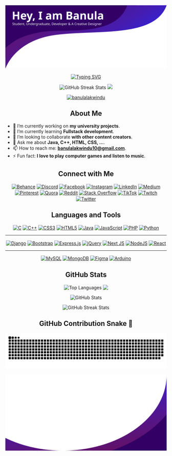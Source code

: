 <img src="./src/top.svg" alt="Banner" />
<p align="center">
 <a href="https://git.io/typing-svg"><img src="https://readme-typing-svg.herokuapp.com?font=Fira+Code&size=30&pause=1000&color=683FF7&background=E0FF0000&center=true&vCenter=true&width=700&lines=Computer+Engineering+Undergraduate;Creative+%26+Open-minded" alt="Typing SVG" /></a>
  </p>
<p align="center">
        <!-- View count from 24th November 2022 -->
        <img src="https://komarev.com/ghpvc/?username=banulalakwindu&style=flat-square-username&color=0dba33"
            alt="GitHub Streak Stats" height="30" />
        <a href="https://github.com/banulalakwindu">
            <img src="https://img.shields.io/github/followers/banulalakwindu?label=Follow&style=social" height="30" />
        </a>
    </p>
<p align="center"> <a href="https://github.com/ryo-ma/github-profile-trophy"><img src="https://github-profile-trophy.vercel.app/?username=banulalakwindu&theme=darkhub&no-frame=true&no-bg=false&margin-w=4" alt="banulalakwindu" /></a> </p>

<h2 align="center">About Me</h2>

- 🔭 I’m currently working on **my university projects**.
- 🌱 I’m currently learning **Fullstack development**.
- 👯 I’m looking to collaborate **with other content creators**.
- 💬 Ask me about **Java, C++, HTML, CSS, ...**.
- 📫 How to reach me: **banulalakwindu10@gmail.com**.
- ⚡ Fun fact: **I love to play computer games and listen to music**.

<h2 align="center">Connect with Me</h2>

<p align="center">
<a href="https://behance.net/banulalakwindu" target="blank"><img align="center" src="https://img.shields.io/badge/Behance-1769ff?logo=behance&logoColor=white" alt="Behance" /></a>
<a href="https://discord.gg/banulalakwindu" target="blank"><img align="center" src="https://img.shields.io/badge/Discord-%237289DA.svg?logo=discord&logoColor=white" alt="Discord" /></a>
<a href="https://facebook.com/banula.lakwindu" target="blank"><img align="center" src="https://img.shields.io/badge/Facebook-%231877F2.svg?logo=Facebook&logoColor=white" alt="Facebook" /></a>
<a href="https://instagram.com/__banu__lakwin__" target="blank"><img align="center" src="https://img.shields.io/badge/Instagram-%23E4405F.svg?logo=Instagram&logoColor=white" alt="Instagram" /></a>
<a href="https://linkedin.com/in/banulalakwindu" target="blank"><img align="center" src="https://img.shields.io/badge/LinkedIn-%230077B5.svg?logo=linkedin&logoColor=white" alt="LinkedIn" /></a>
<a href="https://medium.com/@@banulalakwindu10" target="blank"><img align="center" src="https://img.shields.io/badge/Medium-12100E?logo=medium&logoColor=white" alt="Medium" /></a>
<a href="https://pinterest.com/banulalakwindu10" target="blank"><img align="center" src="https://img.shields.io/badge/Pinterest-%23E60023.svg?logo=Pinterest&logoColor=white" alt="Pinterest" /></a>
<a href="https://quora.com/profile/Banula-Lakwindu" target="blank"><img align="center" src="https://img.shields.io/badge/Quora-%23B92B27.svg?logo=Quora&logoColor=white" alt="Quora" /></a>
<a href="https://reddit.com/user/Banula_Lakwindu" target="blank"><img align="center" src="https://img.shields.io/badge/Reddit-%23FF4500.svg?logo=Reddit&logoColor=white" alt="Reddit" /></a>
<a href="https://stackoverflow.com/users/banula-lakwindu" target="blank"><img align="center" src="https://img.shields.io/badge/-Stackoverflow-FE7A16?logo=stack-overflow&logoColor=white" alt="Stack Overflow" /></a>
<a href="https://tiktok.com/@@banu_lakwin" target="blank"><img align="center" src="https://img.shields.io/badge/TikTok-%23000000.svg?logo=TikTok&logoColor=white" alt="TikTok" /></a>
<a href="https://twitch.tv/banulalakwindu" target="blank"><img align="center" src="https://img.shields.io/badge/Twitch-%239146FF.svg?logo=Twitch&logoColor=white" alt="Twitch" /></a>
<a href="https://twitter.com/BanuLakwindu" target="blank"><img align="center" src="https://img.shields.io/badge/Twitter-%231DA1F2.svg?logo=Twitter&logoColor=white" alt="Twitter" /></a>
</p>

<h2 align="center">Languages and Tools</h2>

<p align="center">
  <a href="https://img.shields.io/badge/c-%2300599C.svg?style=for-the-badge&logo=c&logoColor=white" target="blank"><img align="center" src="https://img.shields.io/badge/c-%2300599C.svg?style=for-the-badge&logo=c&logoColor=white" alt="C" /></a>
<a href="https://img.shields.io/badge/c++-%2300599C.svg?style=for-the-badge&logo=c%2B%2B&logoColor=white" target="blank"><img align="center" src="https://img.shields.io/badge/c++-%2300599C.svg?style=for-the-badge&logo=c%2B%2B&logoColor=white" alt="C++" /></a>
<a href="https://img.shields.io/badge/css3-%231572B6.svg?style=for-the-badge&logo=css3&logoColor=white" target="blank"><img align="center" src="https://img.shields.io/badge/css3-%231572B6.svg?style=for-the-badge&logo=css3&logoColor=white" alt="CSS3" /></a>
<a href="https://img.shields.io/badge/html5-%23E34F26.svg?style=for-the-badge&logo=html5&logoColor=white" target="blank"><img align="center" src="https://img.shields.io/badge/html5-%23E34F26.svg?style=for-the-badge&logo=html5&logoColor=white" alt="HTML5" /></a>
<a href="https://img.shields.io/badge/java-%23ED8B00.svg?style=for-the-badge&logo=java&logoColor=white" target="blank"><img align="center" src="https://img.shields.io/badge/java-%23ED8B00.svg?style=for-the-badge&logo=java&logoColor=white" alt="Java" /></a>
<a href="https://img.shields.io/badge/javascript-%23323330.svg?style=for-the-badge&logo=javascript&logoColor=%23F7DF1E" target="blank"><img align="center" src="https://img.shields.io/badge/javascript-%23323330.svg?style=for-the-badge&logo=javascript&logoColor=%23F7DF1E" alt="JavaScript" /></a>
<a href="https://img.shields.io/badge/php-%23777BB4.svg?style=for-the-badge&logo=php&logoColor=white" target="blank"><img align="center" src="https://img.shields.io/badge/php-%23777BB4.svg?style=for-the-badge&logo=php&logoColor=white" alt="PHP" /></a>
<a href="https://img.shields.io/badge/python-3670A0?style=for-the-badge&logo=python&logoColor=ffdd54" target="blank"><img align="center" src="https://img.shields.io/badge/python-3670A0?style=for-the-badge&logo=python&logoColor=ffdd54" alt="Python" /></a>
 </p><hr><p align="center">
<a href="https://img.shields.io/badge/django-%23092E20.svg?style=for-the-badge&logo=django&logoColor=white" target="blank"><img align="center" src="https://img.shields.io/badge/django-%23092E20.svg?style=for-the-badge&logo=django&logoColor=white" alt="Django" /></a>
<a href="https://img.shields.io/badge/bootstrap-%23563D7C.svg?style=for-the-badge&logo=bootstrap&logoColor=white" target="blank"><img align="center" src="https://img.shields.io/badge/bootstrap-%23563D7C.svg?style=for-the-badge&logo=bootstrap&logoColor=white" alt="Bootstrap" /></a>
<a href="https://img.shields.io/badge/express.js-%23404d59.svg?style=for-the-badge&logo=express&logoColor=%2361DAFB" target="blank"><img align="center" src="https://img.shields.io/badge/express.js-%23404d59.svg?style=for-the-badge&logo=express&logoColor=%2361DAFB" alt="Express.js" /></a>
<a href="https://img.shields.io/badge/jquery-%230769AD.svg?style=for-the-badge&logo=jquery&logoColor=white" target="blank"><img align="center" src="https://img.shields.io/badge/jquery-%230769AD.svg?style=for-the-badge&logo=jquery&logoColor=white" alt="jQuery" /></a>
<a href="https://img.shields.io/badge/Next-black?style=for-the-badge&logo=next.js&logoColor=white" target="blank"><img align="center" src="https://img.shields.io/badge/Next-black?style=for-the-badge&logo=next.js&logoColor=white" alt="Next JS" /></a>
<a href="https://img.shields.io/badge/node.js-6DA55F?style=for-the-badge&logo=node.js&logoColor=white" target="blank"><img align="center" src="https://img.shields.io/badge/node.js-6DA55F?style=for-the-badge&logo=node.js&logoColor=white" alt="NodeJS" /></a>
<a href="https://img.shields.io/badge/react-%2320232a.svg?style=for-the-badge&logo=react&logoColor=%2361DAFB" target="blank"><img align="center" src="https://img.shields.io/badge/react-%2320232a.svg?style=for-the-badge&logo=react&logoColor=%2361DAFB" alt="React" /></a>
</p><hr><p align="center">
<a href="https://img.shields.io/badge/mysql-%2300f.svg?style=for-the-badge&logo=mysql&logoColor=white" target="blank"><img align="center" src="https://img.shields.io/badge/mysql-%2300f.svg?style=for-the-badge&logo=mysql&logoColor=white" alt="MySQL" /></a>
<a href="https://img.shields.io/badge/MongoDB-%234ea94b.svg?style=for-the-badge&logo=mongodb&logoColor=white" target="blank"><img align="center" src="https://img.shields.io/badge/MongoDB-%234ea94b.svg?style=for-the-badge&logo=mongodb&logoColor=white" alt="MongoDB" /></a>
<a href="https://img.shields.io/badge/figma-%23F24E1E.svg?style=for-the-badge&logo=figma&logoColor=white" target="blank"><img align="center" src="https://img.shields.io/badge/figma-%23F24E1E.svg?style=for-the-badge&logo=figma&logoColor=white" alt="Figma" /></a>
<a href="https://img.shields.io/badge/-Arduino-00979D?style=for-the-badge&logo=Arduino&logoColor=white" target="blank"><img align="center" src="https://img.shields.io/badge/-Arduino-00979D?style=for-the-badge&logo=Arduino&logoColor=white" alt="Arduino" /></a>
 </p>

<h2 align="center">GitHub Stats</h2>

<p align="center">
  <img align="center" src="https://github-readme-stats.vercel.app/api/top-langs?username=banulalakwindu&show_icons=true&locale=en&layout=compact&theme=ayu-mirage&hide_border=true&include_all_commits=true&count_private=true" alt="Top Languages" height="180em" />
  <img align="center" src="http://github-profile-summary-cards.vercel.app/api/cards/stats?username=banulalakwindu&theme=ayu_mirage" height="180em" />
</p>

<p align="center">
  <img src="https://github-readme-stats.vercel.app/api?username=banulalakwindu&show_icons=true&locale=en&theme=ayu-mirage&hide_border=true&include_all_commits=true&count_private=true" alt="GitHub Stats" />
</p>

<p align="center">
  <img src="https://github-readme-streak-stats.herokuapp.com/?user=banulalakwindu&theme=ayu-mirage&hide_border=true" alt="GitHub Streak Stats" />
</p>

<h2 align="center">GitHub Contribution Snake 🐍</h2>

<p align="center">
  <img src="./src/github-contribution-grid-snake.svg" alt="GitHub Contribution Snake" />
</p>


  <img src="./src/btm.svg" alt="Footer" />

